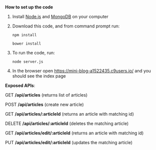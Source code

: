 **How to set up the code**

1. Install [Node.js](https://nodejs.org/en/download/) and [MongoDB](https://www.mongodb.com/download-center?jmp=nav) on your computer

2. Download this code, and from command prompt run:

   `npm install`


   `bower install`


3. To run the code, run:

    `node server.js`

    
4. In the browser open  https://mini-blog-a1522435.c9users.io/  and you should see the index page

**Exposed APIs**:

GET **/api/articles** (returns list of articles)

POST **/api/articles** (create new article)

GET **/api/articles/:articleId** (returns an article with matching id)

DELETE **/api/articles/:articleId** (deletes the matching article)

GET **/api/articles/edit/:articleId** (returns an article with matching id)

PUT **/api/articles/edit/:articleId** (updates the matching article)
